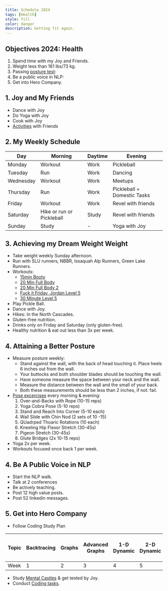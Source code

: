 ```yaml
---
title: Schedule 2024
tags: [Health]
style: fill
color: danger
description: Getting fit again.
---
```


## Objectives 2024: Health 

1. Spend time with my Joy and Friends.
2. Weight less than 161 lbs/73 kg.
3. Passing [posture test](https://www.csiortho.com/blog/2018/november/take-our-posture-test-how-to-tell-if-you-have-ba/#:~:text=Have%20someone%20measure%20the%20space,posture%20and%20a%20curved%20spine.): 
4. Be a public voice in NLP: 
5. Get into Hero Company.

## 1. Joy and My Friends

- Dance with Joy
- Do Yoga with Joy
- Cook with Joy
- [Activities](/posts/activities.md) with Friends

## 2. My Weekly Schedule

| Day       | Morning                   | Daytime | Evening                     |
| --------- | ------------------------- | ------- | --------------------------- |
| Monday    | Workout                   | Work    | Pickleball                  |
| Tuesday   | Run                       | Work    | Dancing                     |
| Wednesday | Workout                   | Work    | Meetups                     |
| Thursday  | Run                       | Work    | Pickleball + Domestic Tasks |
| Friday    | Workout                   | Work    | Revel with friends          |
| Saturday  | Hike or run or Pickleball | Study   | Revel with friends          |
| Sunday    | Study                     | -       | Yoga with Joy               |

## 3. Achieving my Dream Weight Weight

- Take weight weekly Sunday afternoon.
- Run with SLU runners, NBBR, Issaquah Alp Runners, Green Lake Runners.
- Workouts:
  - [15min Booty](https://youtu.be/p-uUnrCdhR8?si=0_zGzS0lNyQY985u)
  - [20 Min Full Body](https://youtu.be/UBMk30rjy0o?si=ZyDgASXX7F1edu2a)
  - [20 Min Full Body 2](https://youtu.be/Y2eOW7XYWxc?si=Zyg-o-_ZnAfQFQJ-)
  - [Fuck it Friday, Jordan Level 5](https://youtu.be/Un9nePkfdT8?si=NZuXxGfZmo0IG7r4)
  - [30 Minute Level 5](https://youtu.be/eLYxY8ZbRAQ?si=VBTJOZF6UiIzgmSs)
- Play Pickle Ball. 
- Dance with Joy.
- Hikes: In the North Cascades.
- Gluten-free nutrition.
- Drinks only on Friday and Saturday (only gluten-free).
- Healthy nutrition & eat out less than 3x per week.

## 4. Attaining a Better Posture

- Measure posture weekly: 
  - Stand against the wall, with the back of head touching it. Place heels 6 inches out from the wall.
  - Your buttocks and both shoulder blades should be touching the wall. 
  - Have someone measure the space between your neck and the wall. 
  - Measure the distance between the wall and the small of your back.
  - Both these measurements should be less than 2 inches, if not: fail.
- [Pose excercises](https://youtu.be/RqcOCBb4arc?si=pBJbVQREzjnEV5YC) every morning & evening: 
  1. Over-and-Backs with Rope (10-15 reps)
  2. Yoga Cobra Pose (5-10 reps)
  3. Stand and Reach Into Corner (5-10 each)
  4. Wall Slide with Chin Nod (2 sets of 10 -15)
  5. QUadrped Thoaric Rotations (10 each)
  6. Kneeling Hip Flexor Stretch (30-45s)
  7. Pigeon Stretch (30-45s)
  8. Glute Bridges (2x 10-15 reps)
- Yoga 2x per week.
- Workouts focused once back 1 per week.

## 4. Be A Public Voice in NLP

- Start the NLP walk.
- Talk at 2 conferences
- Be actively teaching.
- Post 12 high value posts.
- Post 52 linkedin messages.

## 5. Get into Hero Company

- Follow Coding Study Plan

| Topic | Backtracing | Graphs | Advanced Graphs | 1-D Dynamic | 2-D Dynamic | Greedy | Intervals | Math | Bi Manipulation | Array & Hashing | Two Pointers | Sliding Window | Stack | Binary Search | Linked List | Trees | Tries | Heap / Prio Q |
| ----- | ----------- | ------ | --------------- | ----------- | ----------- | ------ | --------- | ---- | --------------- | --------------- | ------------ | -------------- | ----- | ------------- | ----------- | ----- | ----- | ------------- |
| Week  | 1           | 2      | 3               | 4           | 5           | 6      | 7         | 8    | 9               | 10              | 11           | 12             | 13    | 14            | 15          | 16    | 17    | 18            |

- Study [Mental Castles](/pages/castles) & get tested by Joy.
- Conduct [Coding tasks](/posts/professional-coder.md).
